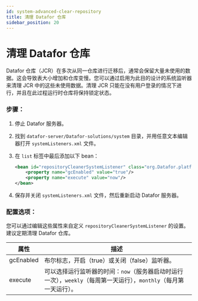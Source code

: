 ```yaml
---
id: system-advanced-clear-repository
title: 清理 Datafor 仓库
sidebar_position: 20
---
```


# 清理 Datafor 仓库

Datafor 仓库（JCR）在多次从同一仓库进行迁移后，通常会保留大量未使用的数据。这会导致表大小增加和仓库变慢。您可以通过启用为此目的设计的系统监听器来清理 JCR 中的这些未使用数据。清理 JCR 只能在没有用户登录的情况下进行，并且在此过程运行时仓库将保持锁定状态。

### 步骤：

1. 停止 Datafor 服务器。

2. 找到 `datafor-server/Datafor-solutions/system` 目录，并用任意文本编辑器打开 `systemListeners.xml` 文件。

3. 在 `list` 标签中最后添加以下 bean：

   ```xml
   <bean id="repositoryCleanerSystemListener" class="org.Datafor.platform.plugin.services.repository.RepositoryCleanerSystemListener">
       <property name="gcEnabled" value="true"/>
       <property name="execute" value="now"/>
   </bean>
   ```
   
4. 保存并关闭 `systemListeners.xml` 文件，然后重新启动 Datafor 服务器。

### 配置选项：

您可以通过编辑这些属性来自定义 `repositoryCleanerSystemListener` 的设置。建议定期清理 Datafor 仓库。

| 属性      | 描述                                                         |
| --------- | ------------------------------------------------------------ |
| gcEnabled | 布尔标志，开启（true）或关闭（false）监听器。                |
| execute   | 可以选择运行监听器的时间：`now`（服务器启动时运行一次），`weekly`（每周第一天运行），`monthly`（每月第一天运行）。 |